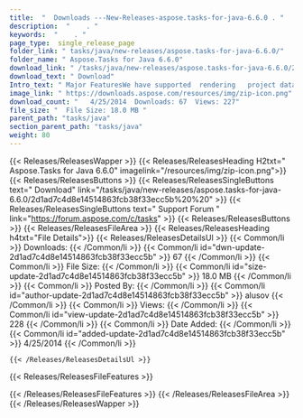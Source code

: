 ```yaml
---
title:  "  Downloads ---New-Releases-aspose.tasks-for-java-6.6.0 . " 
description:  "    . " 
keywords:  "    . " 
page_type:  single_release_page
folder_link: " tasks/java/new-releases/aspose.tasks-for-java-6.6.0/"
folder_name: " Aspose.Tasks for Java 6.6.0"
download_link: " /tasks/java/new-releases/aspose.tasks-for-java-6.6.0/2d1ad7c4d8e14514863fcb38f33ecc5b"
download_text: " Download"
Intro_text: " Major FeaturesWe have supported  rendering   project data to 24 bpp RGB format. ..."
image_link: " https://downloads.aspose.com/resources/img/zip-icon.png"
download_count: "   4/25/2014  Downloads: 67  Views: 227"
file_size: "  File Size: 18.0 MB "
parent_path: "tasks/java"
section_parent_path: "tasks/java"
weight: 80 
---
```


{{< Releases/ReleasesWapper >}}
  {{< Releases/ReleasesHeading H2txt=" Aspose.Tasks for Java 6.6.0" imagelink="/resources/img/zip-icon.png">}}
  {{< Releases/ReleasesButtons >}}
    {{< Releases/ReleasesSingleButtons text=" Download" link="/tasks/java/new-releases/aspose.tasks-for-java-6.6.0/2d1ad7c4d8e14514863fcb38f33ecc5b%20%20" >}}
    {{< Releases/ReleasesSingleButtons text=" Support Forum " link="https://forum.aspose.com/c/tasks" >}}
  {{< Releases/ReleasesButtons >}}
  {{< Releases/ReleasesFileArea >}}
    {{< Releases/ReleasesHeading h4txt="File Details">}}
    {{< Releases/ReleasesDetailsUl >}}
            {{< Common/li  >}} Downloads: {{< /Common/li >}} 
      {{< Common/li id="dwn-update-2d1ad7c4d8e14514863fcb38f33ecc5b" >}} 67 {{< /Common/li >}} 
      {{< Common/li  >}} File Size: {{< /Common/li >}} 
      {{< Common/li id="size-update-2d1ad7c4d8e14514863fcb38f33ecc5b" >}} 18.0 MB {{< /Common/li >}} 
      {{< Common/li  >}} Posted By: {{< /Common/li >}} 
      {{< Common/li id="author-update-2d1ad7c4d8e14514863fcb38f33ecc5b" >}} alusov {{< /Common/li >}} 
      {{< Common/li  >}} Views: {{< /Common/li >}} 
      {{< Common/li id="view-update-2d1ad7c4d8e14514863fcb38f33ecc5b" >}} 228 {{< /Common/li >}} 
      {{< Common/li  >}} Date Added: {{< /Common/li >}} 
      {{< Common/li id="added-update-2d1ad7c4d8e14514863fcb38f33ecc5b" >}} 4/25/2014 {{< /Common/li >}} 

    {{< /Releases/ReleasesDetailsUl >}}

  {{< Releases/ReleasesFileFeatures >}}
      
  {{< /Releases/ReleasesFileFeatures >}}
 {{< /Releases/ReleasesFileArea >}}
{{< /Releases/ReleasesWapper >}}


